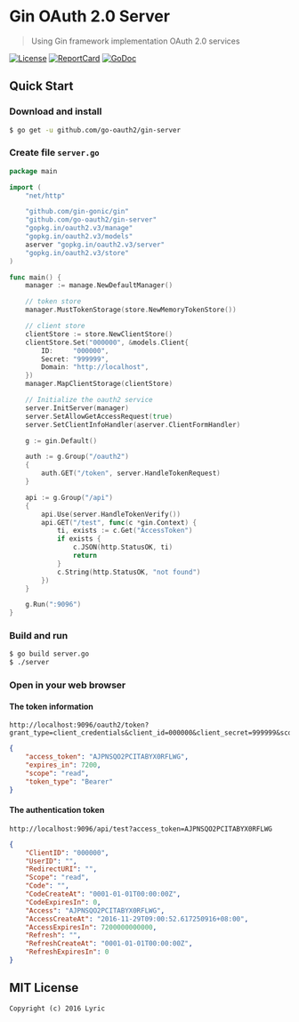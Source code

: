 # Gin OAuth 2.0 Server

> Using Gin framework implementation OAuth 2.0 services

[![License][License-Image]][License-Url] [![ReportCard][ReportCard-Image]][ReportCard-Url] [![GoDoc][GoDoc-Image]][GoDoc-Url]

## Quick Start

### Download and install

``` bash
$ go get -u github.com/go-oauth2/gin-server
```

### Create file `server.go`

``` go
package main

import (
	"net/http"

	"github.com/gin-gonic/gin"
	"github.com/go-oauth2/gin-server"
	"gopkg.in/oauth2.v3/manage"
	"gopkg.in/oauth2.v3/models"
	aserver "gopkg.in/oauth2.v3/server"
	"gopkg.in/oauth2.v3/store"
)

func main() {
	manager := manage.NewDefaultManager()

	// token store
	manager.MustTokenStorage(store.NewMemoryTokenStore())

	// client store
	clientStore := store.NewClientStore()
	clientStore.Set("000000", &models.Client{
		ID:     "000000",
		Secret: "999999",
		Domain: "http://localhost",
	})
	manager.MapClientStorage(clientStore)

	// Initialize the oauth2 service
	server.InitServer(manager)
	server.SetAllowGetAccessRequest(true)
	server.SetClientInfoHandler(aserver.ClientFormHandler)

	g := gin.Default()

	auth := g.Group("/oauth2")
	{
		auth.GET("/token", server.HandleTokenRequest)
	}

	api := g.Group("/api")
	{
		api.Use(server.HandleTokenVerify())
		api.GET("/test", func(c *gin.Context) {
			ti, exists := c.Get("AccessToken")
			if exists {
				c.JSON(http.StatusOK, ti)
				return
			}
			c.String(http.StatusOK, "not found")
		})
	}

	g.Run(":9096")
}
```

### Build and run

``` bash
$ go build server.go
$ ./server
```

### Open in your web browser

#### The token information

```
http://localhost:9096/oauth2/token?grant_type=client_credentials&client_id=000000&client_secret=999999&scope=read
```

``` json
{
    "access_token": "AJPNSQO2PCITABYX0RFLWG",
    "expires_in": 7200,
    "scope": "read",
    "token_type": "Bearer"
}
```

#### The authentication token

```
http://localhost:9096/api/test?access_token=AJPNSQO2PCITABYX0RFLWG
```

``` json
{
    "ClientID": "000000",
    "UserID": "",
    "RedirectURI": "",
    "Scope": "read",
    "Code": "",
    "CodeCreateAt": "0001-01-01T00:00:00Z",
    "CodeExpiresIn": 0,
    "Access": "AJPNSQO2PCITABYX0RFLWG",
    "AccessCreateAt": "2016-11-29T09:00:52.617250916+08:00",
    "AccessExpiresIn": 7200000000000,
    "Refresh": "",
    "RefreshCreateAt": "0001-01-01T00:00:00Z",
    "RefreshExpiresIn": 0
}
```

## MIT License

```
Copyright (c) 2016 Lyric
```

[License-Url]: http://opensource.org/licenses/MIT
[License-Image]: https://img.shields.io/npm/l/express.svg
[ReportCard-Url]: https://goreportcard.com/report/github.com/go-oauth2/gin-server
[ReportCard-Image]: https://goreportcard.com/badge/github.com/go-oauth2/gin-server
[GoDoc-Url]: https://godoc.org/github.com/go-oauth2/gin-server
[GoDoc-Image]: https://godoc.org/github.com/go-oauth2/gin-server?status.svg

